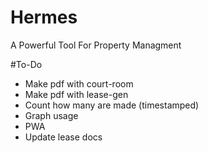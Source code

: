 # Hermes

A Powerful Tool For Property Managment

#To-Do

- Make pdf with court-room
- Make pdf with lease-gen
- Count how many are made (timestamped)
- Graph usage
- PWA
- Update lease docs